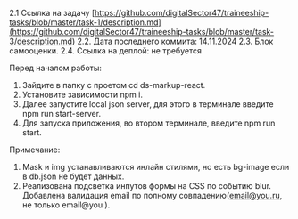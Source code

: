 2.1 Ссылка на задачу [https://github.com/digitalSector47/traineeship-tasks/blob/master/task-1/description.md](https://github.com/digitalSector47/traineeship-tasks/blob/master/task-3/description.md)
2.2. Дата последнего коммита: 14.11.2024
2.3. Блок самооценки.
2.4. Ссылка на деплой: не требуется

  Перед началом работы:

1. Зайдите в папку с проетом cd ds-markup-react.
2. Установите зависимости npm i.
3. Далее запустите local json server, для этого в терминале введите npm run start-server.
4. Для запуска приложения, во втором терминале, введите npm run start. 

  Примечание:
1. Mask и img устанавливаются инлайн стилями, но есть bg-image если в db.json не будет данных.
2. Реализована подсветка инпутов формы на CSS по событию blur. Добавлена валидация email по полному совпадению(email@you.ru, не только email@you ). 
